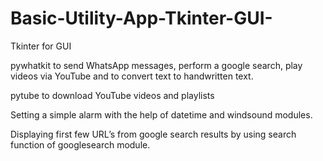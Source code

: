 # Basic-Utility-App-Tkinter-GUI-

Tkinter for GUI

pywhatkit to send WhatsApp messages, perform a google search, play videos via YouTube and to convert text to handwritten text.

pytube to download YouTube videos and playlists 

Setting a simple alarm with the help of datetime and windsound modules.

Displaying first few URL’s from google search results by using search function of googlesearch module.

